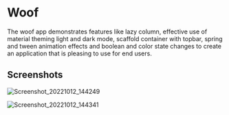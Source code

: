 # Woof
The woof app demonstrates features like lazy column, effective use of material theming light and dark mode, scaffold container with topbar, spring and tween animation effects and boolean and color state changes to create an application that is pleasing to use for end users.

## Screenshots

![Screenshot_20221012_144249](https://user-images.githubusercontent.com/19203471/195345681-5a3f466c-6b02-4e66-b457-566fa5e1668d.png)

![Screenshot_20221012_144341](https://user-images.githubusercontent.com/19203471/195345708-e7a8b1f1-a047-4050-bfc3-bf6d6a986064.png)
